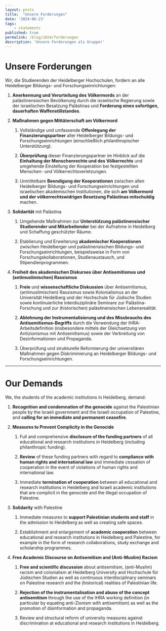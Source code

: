 ```yaml
---
layout: posts
title:  "Unsere Forderungen"
date: '2024-06-23'
tags: 
    - statements
published: true
permalink: /blog/2024/forderungen
description: 'Unsere Forderungen als Gruppe!'
---
```


# Unsere Forderungen

Wir, die Studierenden der Heidelberger Hochschulen, fordern an alle Heidelberger Bildungs- und Forschungseinrichtungen:

1. **Anerkennung und Verurteilung des Völkermords** an der palästinensischen Bevölkerung durch die israelische Regierung sowie der israelischen Besatzung Palästinas und **Forderung eines sofortigen, dauerhaften Waffenstillstandes**.

2. **Maßnahmen gegen Mittäterschaft am Völkermord**

    1. Vollständige und umfassende **Offenlegung der Finanzierungspartner** aller Heidelberger Bildungs- und Forschungseinrichtungen (einschließlich philanthropischer Unterstützung).

    2. **Überprüfung** dieser Finanzierungspartner im Hinblick auf die **Einhaltung der Menschenrechte und des Völkerrechts** und umgehende Einstellung der Kooperation bei festgestellten Menschen- und Völkerrechtsverletzungen.

    3. Unmittelbare **Beendigung der Kooperationen** zwischen allen Heidelberger Bildungs- und Forschungseinrichtungen und israelischen akademischen Institutionen, die sich **am Völkermord und der völkerrechtswidrigen Besetzung Palästinas mitschuldig** machen.

3. **Solidarität** mit Palästina             

    1. Umgehende Maßnahmen zur **Unterstützung palästinensischer Studierender und Mitarbeitender** bei der Aufnahme in Heidelberg und Schaffung geschützter Räume.

    2. Etablierung und Erweiterung **akademischer Kooperationen** zwischen Heidelberger und palästinensischen Bildungs- und Forschungseinrichtungen, beispielsweise in Form von Forschungskollaborationen, Studienaustausch, und Stipendienprogrammen.

4. **Freiheit des akademischen Diskurses über Antisemitismus und (antimuslimischen) Rassismus**

    1. **Freie** und **wissenschaftliche Diskussion** über Antisemitismus, (antimuslimischen) Rassismus sowie Kolonialismus an der Universität Heidelberg und der Hochschule für Jüdische Studien sowie kontinuierliche interdisziplinäre Seminare zur Palästina-Forschung und zur (historischen) palästinensischen Lebensrealität.

    2. **Ablehnung der Instrumentalisierung und des Missbrauchs des Antisemitismus-Begriffs** durch die Verwendung der IHRA-Arbeitsdefinition (insbesondere mittels der Gleichsetzung von Antizionismus mit Antisemitismus) sowie der Verbreitung von Desinformationen und Propaganda.

    3. Überprüfung und strukturelle Reformierung der universitären Maßnahmen gegen Diskriminierung an Heidelberger Bildungs- und Forschungseinrichtungen.

---

# Our Demands

We, the students of the academic institutions in Heidelberg, demand:

1. **Recognition and condemnation of the genocide** against the Palestinian people by the Israeli government and the Israeli occupation of Palestine, and **calling for an immediate and permanent ceasefire**.

2. **Measures to Prevent Complicity in the Genocide**

    1. Full and comprehensive **disclosure of the funding partners** of all educational and research institutions in Heidelberg (including philanthropic funding).

    2. **Review** of these funding partners with regard to **compliance with human rights and international law** and immediate cessation of cooperation in the event of violations of human rights and international law.

    3. Immediate **termination of cooperation** between all educational and research institutions in Heidelberg and Israeli academic institutions that are complicit in the genocide and the illegal occupation of Palestine.

3. **Solidarity** with Palestine

    1. Immediate measures to **support Palestinian students and staff** in the admission to Heidelberg as well as creating safe spaces.

    2. Establishment and enlargement of **academic cooperation** between educational and research institutions in Heidelberg and Palestine, for example in the form of research collaborations, study exchange and scholarship programmes.

4. **Free Academic Discourse on Antisemitism and (Anti-Muslim) Racism**

    1. **Free and scientific discussion** about antisemitism, (anti-Muslim) racism and colonialism at Heidelberg University and Hochschule für Jüdischen Studien as well as continuous interdisciplinary seminars on Palestine research and the (historical) realities of Palestinian life.

    2. **Rejection of the instrumentalisation and abuse of the concept antisemitism** through the use of the IHRA working definition (in particular by equating anti-Zionism with antisemitism) as well as the promotion of disinformation and propaganda.

    3. Review and structural reform of university measures against discrimination at educational and research institutions in Heidelberg.